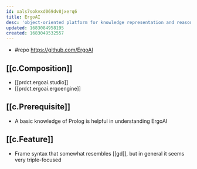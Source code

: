 ```yaml
---
id: xals7sokvxd069dv8jxerq6
title: ErgoAI
desc: 'object-oriented platform for knowledge representation and reasoning'
updated: 1683084958195
created: 1683049532557
---
```


- #repo https://github.com/ErgoAI

## [[c.Composition]]

- [[prdct.ergoai.studio]]
- [[prdct.ergoai.ergoengine]]

## [[c.Prerequisite]]

- A basic knowledge of Prolog is helpful in understanding ErgoAI

## [[c.Feature]]

- Frame syntax that somewhat resembles [[gd]], but in general it seems very triple-focused